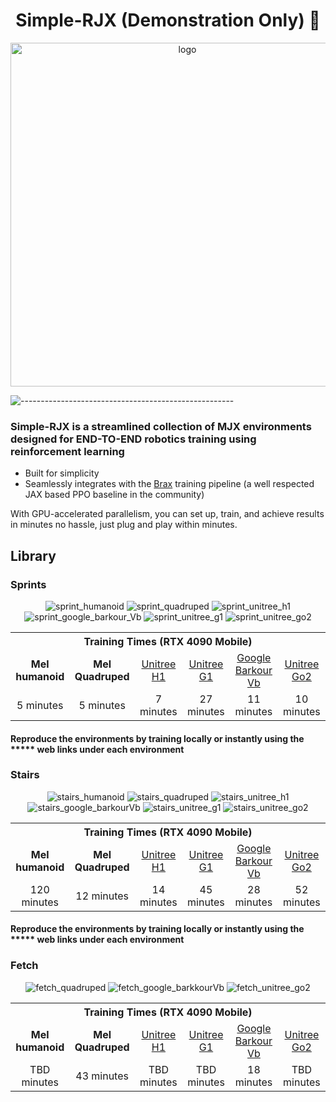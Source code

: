<div align="center">

# Simple-RJX (Demonstration Only) :rocket:

</div>

<p align="center">
  <img src="https://github.com/user-attachments/assets/e32453d6-d1d3-41ca-8e95-581218c763c6" alt="logo" width="550" height="auto" />
</p>

![-----------------------------------------------------](https://raw.githubusercontent.com/andreasbm/readme/master/assets/lines/solar.png)

### Simple-RJX is a streamlined collection of MJX environments designed for END-TO-END robotics training using reinforcement learning

+ Built for simplicity
+ Seamlessly integrates with the [Brax](https://github.com/google/brax) training pipeline (a well respected JAX based PPO baseline in the community)

With GPU-accelerated parallelism, you can set up, train, and achieve results in minutes no hassle, just plug and play within minutes.

## Library

### Sprints

<div align="center">

![sprint_humanoid](https://github.com/user-attachments/assets/3e26cf39-ca79-4503-a12b-75fa689ac9e3)
![sprint_quadruped](https://github.com/user-attachments/assets/e6223716-abb4-4980-9b28-69fd471654e4)
![sprint_unitree_h1](https://github.com/user-attachments/assets/aaf0c3b5-6e09-446b-ab90-afc1a1cfc716)
![sprint_google_barkour_Vb](https://github.com/user-attachments/assets/a4fd1415-0c22-4d46-9001-548099f7a954)
![sprint_unitree_g1](https://github.com/user-attachments/assets/9e25c9d7-da8c-4e42-821f-bf344e09b756)
![sprint_unitree_go2](https://github.com/user-attachments/assets/a87fbdb0-62b1-4755-bb90-150f206bdd71)

</div>


<div align="center">
  <table>
    <tr>
      <th colspan="6" style="text-align:center;"> Training Times (RTX 4090 Mobile) </th>
    </tr>
    <tr>
      <td align="center">
        <strong>Mel humanoid</strong>
      </td>
      <td align="center">
        <strong>Mel Quadruped</strong>
      </td>
      <td align="center">
        <a href="https://www.unitree.com/h1">Unitree H1</a>
      </td>
      <td align="center">
        <a href="https://www.unitree.com/g1">Unitree G1</a>
      </td>
      <td align="center">
        <a href="https://github.com/google-deepmind/barkour_robot">Google Barkour Vb</a>
      </td>
      <td align="center">
        <a href="https://www.unitree.com/go2">Unitree Go2</a>
      </td>
    </tr>
    <tr>
     <td align="center">
        5 minutes
      </td>
      <td align="center">
        5 minutes
      </td>
      <td align="center">
        7 minutes
      </td>
      <td align="center">
        27 minutes
      </td>
      <td align="center">
        11 minutes
      </td>
      <td align="center">
        10 minutes
      </td>
    </tr>
  </table>
</div>

#### Reproduce the environments by training locally or instantly using the ***** web links under each environment

### Stairs
<div align="center">
  
![stairs_humanoid](https://github.com/user-attachments/assets/ebf16c6f-894f-499b-9216-106e4a2bb3c7)
![stairs_quadruped](https://github.com/user-attachments/assets/477a88a1-766f-4d83-9109-4e11cdb55c80)
![stairs_unitree_h1](https://github.com/user-attachments/assets/a43d14be-098c-4052-bf76-897715b71da2)
![stairs_google_barkourVb](https://github.com/user-attachments/assets/3fb471de-3b16-41dd-96d2-1fb51342cbfc)
![stairs_unitree_g1](https://github.com/user-attachments/assets/4468359b-a2ef-41fa-b1ee-ac570f9814cd)
![stairs_unitree_go2](https://github.com/user-attachments/assets/195d35fb-c669-4643-a8bc-91ed7f53e33e)


</div>


<div align="center">
  <table>
    <tr>
      <th colspan="6" style="text-align:center;"> Training Times (RTX 4090 Mobile) </th>
    </tr>
    <tr>
      <td align="center">
        <strong>Mel humanoid</strong>
      </td>
      <td align="center">
        <strong>Mel Quadruped</strong>
      </td>
      <td align="center">
        <a href="https://www.unitree.com/h1">Unitree H1</a>
      </td>
      <td align="center">
        <a href="https://www.unitree.com/g1">Unitree G1</a>
      </td>
      <td align="center">
        <a href="https://github.com/google-deepmind/barkour_robot">Google Barkour Vb</a>
      </td>
      <td align="center">
        <a href="https://www.unitree.com/go2">Unitree Go2</a>
      </td>
    </tr>
    <tr>
     <td align="center">
        120 minutes
      </td>
      <td align="center">
        12 minutes
      </td>
      <td align="center">
        14 minutes
      </td>
      <td align="center">
        45 minutes
      </td>
      <td align="center">
        28 minutes
      </td>
      <td align="center">
        52 minutes
      </td>
    </tr>
  </table>
</div>

#### Reproduce the environments by training locally or instantly using the ***** web links under each environment

### Fetch
<div align="center">

![fetch_quadruped](https://github.com/user-attachments/assets/f90866f9-e77b-423f-9264-b2e39cd55e53)
![fetch_google_barkkourVb](https://github.com/user-attachments/assets/62388149-5773-4b16-84cc-d97f0b5ba651)
![fetch_unitree_go2](https://github.com/user-attachments/assets/ca1e0a58-0f17-4d11-9082-619fc4ea1f2f)

</div>




<div align="center">
  <table>
    <tr>
      <th colspan="6" style="text-align:center;"> Training Times (RTX 4090 Mobile) </th>
    </tr>
    <tr>
      <td align="center">
        <strong>Mel humanoid</strong>
      </td>
      <td align="center">
        <strong>Mel Quadruped</strong>
      </td>
      <td align="center">
        <a href="https://www.unitree.com/h1">Unitree H1</a>
      </td>
      <td align="center">
        <a href="https://www.unitree.com/g1">Unitree G1</a>
      </td>
      <td align="center">
        <a href="https://github.com/google-deepmind/barkour_robot">Google Barkour Vb</a>
      </td>
      <td align="center">
        <a href="https://www.unitree.com/go2">Unitree Go2</a>
      </td>
    </tr>
    <tr>
     <td align="center">
        TBD minutes
      </td>
      <td align="center">
        43 minutes
      </td>
      <td align="center">
        TBD minutes
      </td>
      <td align="center">
        TBD minutes
      </td>
      <td align="center">
        18 minutes
      </td>
      <td align="center">
        TBD minutes
      </td>
    </tr>
  </table>
</div>








